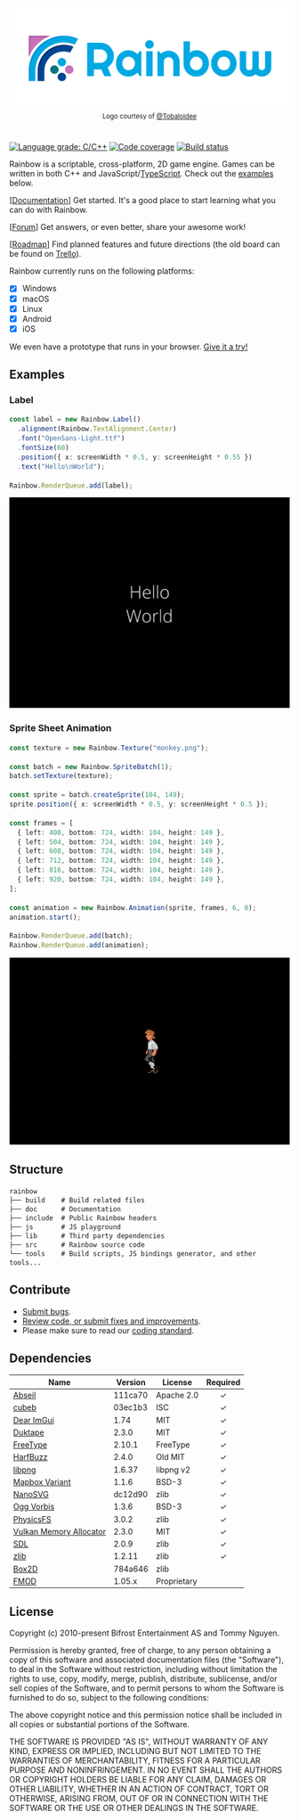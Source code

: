 <p align="center">
  <img alt="Rainbow" src="src/Resources/logotype-horizontal.png" />
  <br />
  <span style="font-size: smaller;">
    Logo courtesy of <a href="https://github.com/Tobaloidee" rel="nofollow">@Tobaloidee</a>
  </span>
</p>

#

[![Language grade: C/C++][lgtm-cpp-badge]][lgtm-cpp]
[![Code coverage][codecov-badge]][codecov]
[![Build status][azure-badge]][azure]

Rainbow is a scriptable, cross-platform, 2D game engine. Games can be written in
both C++ and JavaScript/[TypeScript](https://www.typescriptlang.org/). Check
out the [examples](#examples) below.

[[Documentation](https://tido64.github.io/rainbow/)] Get started. It's a good
place to start learning what you can do with Rainbow.

[[Forum](https://www.reddit.com/r/rainbowtech)] Get answers, or even better,
share your awesome work!

[[Roadmap](https://github.com/tido64/rainbow/projects)] Find planned features
and future directions (the old board can be found on
[Trello](https://trello.com/b/r2TqudY6/rainbow)).

Rainbow currently runs on the following platforms:

* [x] Windows
* [x] macOS
* [x] Linux
* [x] Android
* [x] iOS

We even have a prototype that runs in your browser.
[Give it a try!](https://tido64.github.io/rainbow.js/)

## Examples

### Label

```typescript
const label = new Rainbow.Label()
  .alignment(Rainbow.TextAlignment.Center)
  .font("OpenSans-Light.ttf")
  .fontSize(60)
  .position({ x: screenWidth * 0.5, y: screenHeight * 0.55 })
  .text("Hello\nWorld");

Rainbow.RenderQueue.add(label);
```

![](doc/content/assets/hello-world.png)

### Sprite Sheet Animation

```typescript
const texture = new Rainbow.Texture("monkey.png");

const batch = new Rainbow.SpriteBatch(1);
batch.setTexture(texture);

const sprite = batch.createSprite(104, 149);
sprite.position({ x: screenWidth * 0.5, y: screenHeight * 0.5 });

const frames = [
  { left: 400, bottom: 724, width: 104, height: 149 },
  { left: 504, bottom: 724, width: 104, height: 149 },
  { left: 608, bottom: 724, width: 104, height: 149 },
  { left: 712, bottom: 724, width: 104, height: 149 },
  { left: 816, bottom: 724, width: 104, height: 149 },
  { left: 920, bottom: 724, width: 104, height: 149 },
];

const animation = new Rainbow.Animation(sprite, frames, 6, 0);
animation.start();

Rainbow.RenderQueue.add(batch);
Rainbow.RenderQueue.add(animation);
```

![](doc/content/assets/sprite-sheet-animations-example.gif)

## Structure

    rainbow
    ├── build    # Build related files
    ├── doc      # Documentation
    ├── include  # Public Rainbow headers
    ├── js       # JS playground
    ├── lib      # Third party dependencies
    ├── src      # Rainbow source code
    └── tools    # Build scripts, JS bindings generator, and other tools...

## Contribute

* [Submit bugs](https://github.com/tido64/rainbow/issues).
* [Review code, or submit fixes and improvements](https://github.com/tido64/rainbow/pulls).
* Please make sure to read our
  [coding standard](https://tido64.github.io/rainbow/docs/coding-standard).

## Dependencies

| Name                         | Version | License             | Required |
|------------------------------|---------|---------------------|:--------:|
| [Abseil][]                   | 111ca70 | Apache 2.0          |    ✓     |
| [cubeb][]                    | 03ec1b3 | ISC                 |    ✓     |
| [Dear ImGui][]               | 1.74    | MIT                 |    ✓     |
| [Duktape][]                  | 2.3.0   | MIT                 |    ✓     |
| [FreeType][]                 | 2.10.1  | FreeType            |    ✓     |
| [HarfBuzz][]                 | 2.4.0   | Old MIT             |    ✓     |
| [libpng][]                   | 1.6.37  | libpng v2           |    ✓     |
| [Mapbox Variant][]           | 1.1.6   | BSD-3               |    ✓     |
| [NanoSVG][]                  | dc12d90 | zlib                |    ✓     |
| [Ogg Vorbis][]               | 1.3.6   | BSD-3               |    ✓     |
| [PhysicsFS][]                | 3.0.2   | zlib                |    ✓     |
| [Vulkan Memory Allocator][]  | 2.3.0   | MIT                 |    ✓     |
| [SDL][]                      | 2.0.9   | zlib                |    ✓     |
| [zlib][]                     | 1.2.11  | zlib                |    ✓     |
| [Box2D][]                    | 784a646 | zlib                |          |
| [FMOD][]                     | 1.05.x  | Proprietary         |          |

## License

Copyright (c) 2010-present Bifrost Entertainment AS and Tommy Nguyen.

Permission is hereby granted, free of charge, to any person obtaining a copy
of this software and associated documentation files (the "Software"), to deal
in the Software without restriction, including without limitation the rights
to use, copy, modify, merge, publish, distribute, sublicense, and/or sell
copies of the Software, and to permit persons to whom the Software is
furnished to do so, subject to the following conditions:

The above copyright notice and this permission notice shall be included in
all copies or substantial portions of the Software.

THE SOFTWARE IS PROVIDED "AS IS", WITHOUT WARRANTY OF ANY KIND, EXPRESS OR
IMPLIED, INCLUDING BUT NOT LIMITED TO THE WARRANTIES OF MERCHANTABILITY,
FITNESS FOR A PARTICULAR PURPOSE AND NONINFRINGEMENT. IN NO EVENT SHALL THE
AUTHORS OR COPYRIGHT HOLDERS BE LIABLE FOR ANY CLAIM, DAMAGES OR OTHER
LIABILITY, WHETHER IN AN ACTION OF CONTRACT, TORT OR OTHERWISE, ARISING FROM,
OUT OF OR IN CONNECTION WITH THE SOFTWARE OR THE USE OR OTHER DEALINGS IN
THE SOFTWARE.

<!-- Badges -->
[azure-badge]: https://tido64.visualstudio.com/Rainbow/_apis/build/status/Rainbow%20CI?branchName=master
[azure]: https://tido64.visualstudio.com/Rainbow/_build/latest?definitionId=1
[codecov-badge]: https://codecov.io/gh/tido64/rainbow/branch/master/graph/badge.svg
[codecov]: https://codecov.io/gh/tido64/rainbow
[lgtm-cpp-badge]: https://img.shields.io/lgtm/grade/cpp/g/tido64/rainbow.svg?logo=lgtm&logoWidth=18
[lgtm-cpp]: https://lgtm.com/projects/g/tido64/rainbow/context:cpp

<!-- Dependencies -->
[Abseil]: https://abseil.io/ "Abseil"
[Box2D]: http://box2d.org/ "Box2D | A 2D Physics Engine for Games"
[cubeb]: https://github.com/kinetiknz/cubeb "cubeb"
[Dear ImGui]: https://github.com/ocornut/imgui "Dear ImGui"
[Duktape]: https://duktape.org/ "Duktape"
[FMOD]: https://www.fmod.com/ "FMOD"
[FreeType]: https://freetype.org/ "FreeType"
[HarfBuzz]: https://wiki.freedesktop.org/www/Software/HarfBuzz/ "HarfBuzz"
[libpng]: https://github.com/glennrp/libpng "libpng"
[Mapbox Variant]: https://github.com/mapbox/variant "Mapbox Variant"
[NanoSVG]: https://github.com/memononen/nanosvg "NanoSVG"
[Ogg Vorbis]: https://xiph.org/vorbis/ "Ogg Vorbis"
[PhysicsFS]: https://www.icculus.org/physfs/ "PhysicsFS"
[SDL]: https://www.libsdl.org/ "Simple DirectMedia Layer"
[Vulkan Memory Allocator]: https://github.com/GPUOpen-LibrariesAndSDKs/VulkanMemoryAllocator "Vulkan Memory Allocator"
[zlib]: https://github.com/madler/zlib "zlib"
